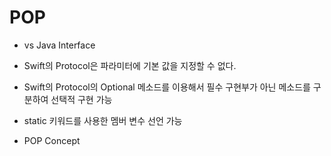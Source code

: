 # POP

- vs Java Interface

* Swift의 Protocol은 파라미터에 기본 값을 지정할 수 없다.
  
* Swift의 Protocol의 Optional 메소드를 이용해서 필수 구현부가 아닌 메소드를 구분하여 선택적 구현 가능

* static 키워드를 사용한 멤버 변수 선언 가능

- POP Concept
